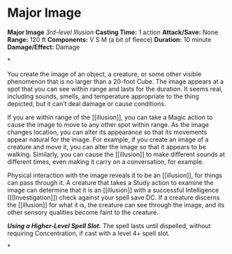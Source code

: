 # Major Image

**Major Image**
_3rd-level Illusion_
**Casting Time:** 1 action
**Attack/Save:** None
**Range:** 120 ft
**Components:** V S M (a bit of fleece)
**Duration:** 10 minute
**Damage/Effect:** Damage

*<p>You create the image of an object, a creature, or some other visible phenomenon that is no larger than a 20-foot Cube. The image appears at a spot that you can see within range and lasts for the duration. It seems real, including sounds, smells, and temperature appropriate to the thing depicted, but it can’t deal damage or cause conditions.

If you are within range of the [[illusion]], you can take a Magic action to cause the image to move to any other spot within range. As the image changes location, you can alter its appearance so that its movements appear natural for the image. For example, if you create an image of a creature and move it, you can alter the image so that it appears to be walking. Similarly, you can cause the [[illusion]] to make different sounds at different times, even making it carry on a conversation, for example.

Physical interaction with the image reveals it to be an [[illusion]], for things can pass through it. A creature that takes a Study action to examine the image can determine that it is an [[illusion]] with a successful Intelligence ([[Investigation]]) check against your spell save DC. If a creature discerns the [[illusion]] for what it is, the creature can see through the image, and its other sensory qualities become faint to the creature.

***Using a Higher-Level Spell Slot.*** The spell lasts until dispelled, without requiring Concentration, if cast with a level 4+ spell slot.</p>*